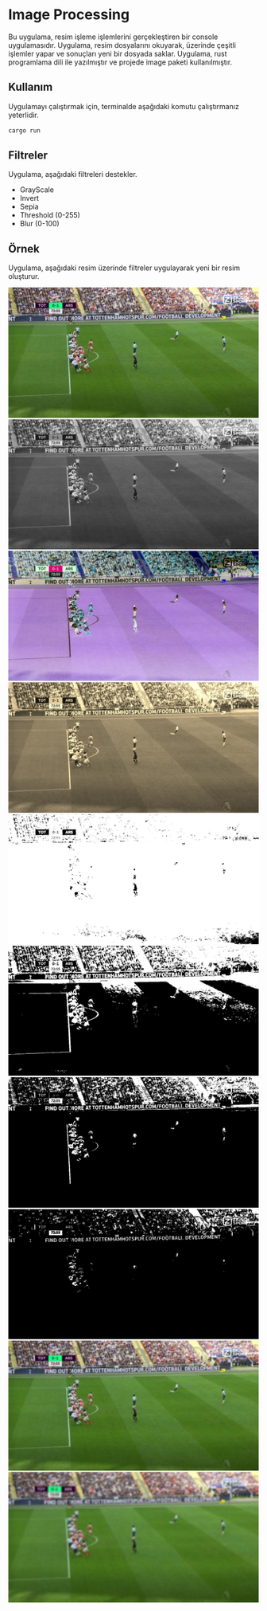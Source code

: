 # Image Processing

Bu uygulama, resim işleme işlemlerini gerçekleştiren bir console uygulamasıdır. Uygulama, resim dosyalarını okuyarak, üzerinde çeşitli işlemler yapar ve sonuçları yeni bir dosyada saklar. Uygulama, rust programlama dili ile yazılmıştır ve projede image paketi kullanılmıştır. 

## Kullanım

Uygulamayı çalıştırmak için, terminalde aşağıdaki komutu çalıştırmanız yeterlidir.

```bash
cargo run
```

## Filtreler

Uygulama, aşağıdaki filtreleri destekler.

- GrayScale
- Invert
- Sepia
- Threshold (0-255)
- Blur (0-100)

## Örnek

Uygulama, aşağıdaki resim üzerinde filtreler uygulayarak yeni bir resim oluşturur.

![Original Image](/image-processing/src/assets/football.jpeg)
![GrayScale Image](/image-processing/src/assets/gray_football.jpeg)
![Invert Image](/image-processing/src/assets/inverted_football.jpeg)
![Sepia Image](/image-processing/src/assets/sepia_football.jpeg)
![Threshold 50 Image](/image-processing/src/assets/threshold_50_football.jpeg)
![Threshold 100 Image](/image-processing/src/assets/threshold_100_football.jpeg)
![Threshold 150 Image](/image-processing/src/assets/threshold_150_football.jpeg)
![Threshold 200 Image](/image-processing/src/assets/threshold_200_football.jpeg)
![Blur 5 Image](/image-processing/src/assets/blur_5_football.jpeg)
![Blur 10 Image](/image-processing/src/assets/blur_10_football.jpeg)
